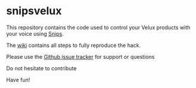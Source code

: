 # snipsvelux

This repository contains the code used to control your Velux products with your voice using [Snips](https://snips.ai).

The [wiki](https://github.com/Psychokiller1888/snipsvelux/wiki) contains all steps to fully reproduce the hack.

Please use the [Github issue tracker](https://github.com/Psychokiller1888/snipsvelux/issues) for support or questions

Do not hesitate to contribute

Have fun!
